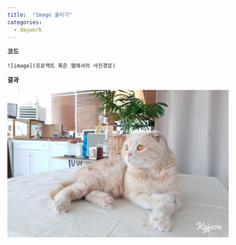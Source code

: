 ```yaml
---
title:  "Image 올리기"
categories:
  - daywork
---
```

  **코드**

  ```
  ![image](프로젝트 혹은 웹에서의 사진경로)
  ```

  **결과**

  ![image](/assets/images/kkotgobi.jpeg)
